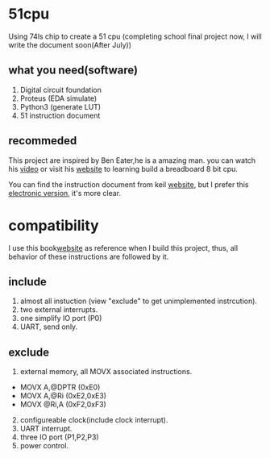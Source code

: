 # 51cpu
Using 74ls chip to create a 51 cpu
(completing school final project now, I will write the document soon(After July))
## what you need(software)
1. Digital circuit foundation
2. Proteus (EDA simulate)
3. Python3 (generate LUT)
4. 51 instruction document

## recommeded
This project are inspired by Ben Eater,he is a amazing man. you can watch his [video](https://www.youtube.com/watch?v=HyznrdDSSGM&list=PLowKtXNTBypGqImE405J2565dvjafglHU "Building an 8-bit breadboard computer!") or visit his [website](https://eater.net/8bit "Build an 8-bit computer | Ben Eater")  to learning build a breadboard 8 bit cpu.

You can find the instruction document from keil [website](http://www.keil.com/dd/docs/datashts/intel/ism51.pdf), but I prefer this [electronic version](http://ww1.microchip.com/downloads/en/DeviceDoc/doc0509.pdf), it's more clear.

# compatibility
I use this book[website](http://www.keil.com/dd/docs/datashts/intel/ism51.pdf) as reference when I build this project, thus, all behavior   of these instructions are followed by it.
## include
1.  almost all instuction (view "exclude" to get unimplemented instrcution).
2.  two external interrupts.
3.  one simplify IO port (P0)
4.  UART, send only.
## exclude
1. external memory, all MOVX associated instructions.
  - MOVX A,@DPTR (0xE0)
  - MOVX A,@Ri   (0xE2,0xE3)
  - MOVX @Ri,A   (0xF2,0xF3)
2.  configureable clock(include clock interrupt).
3.  UART interrupt.
4.  three IO port (P1,P2,P3)
5.  power control.
